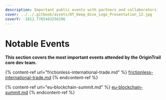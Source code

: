 ```yaml
---
description: Important public events with partners and collaborators
cover: ../../.gitbook/assets/OT_Deep_Dive_Logo_Presentation_12.jpg
coverY: -1012.7785443256296
---
```


# Notable Events

**This section covers the most important events attended by the OriginTrail core dev team.**

{% content-ref url="frictionless-international-trade.md" %}
[frictionless-international-trade.md](frictionless-international-trade.md)
{% endcontent-ref %}

{% content-ref url="eu-blockchain-summit.md" %}
[eu-blockchain-summit.md](eu-blockchain-summit.md)
{% endcontent-ref %}

